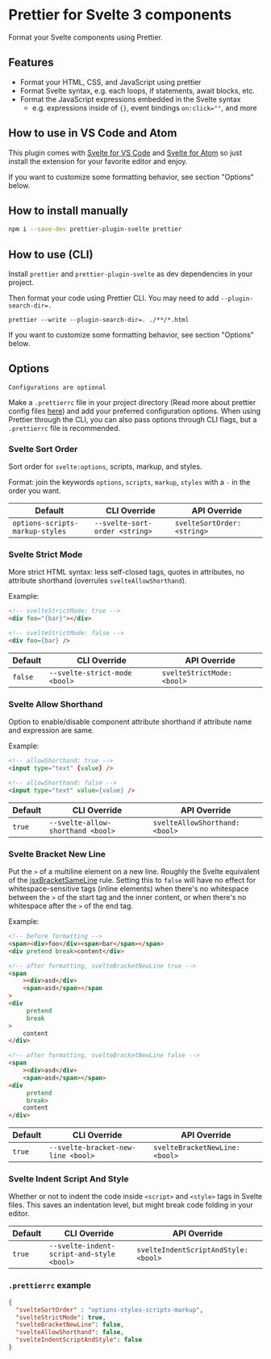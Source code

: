 # Prettier for Svelte 3 components

Format your Svelte components using Prettier.

## Features

-   Format your HTML, CSS, and JavaScript using prettier
-   Format Svelte syntax, e.g. each loops, if statements, await blocks, etc.
-   Format the JavaScript expressions embedded in the Svelte syntax
    -   e.g. expressions inside of `{}`, event bindings `on:click=""`, and more

## How to use in VS Code and Atom

This plugin comes with [Svelte for VS Code](https://github.com/sveltejs/language-tools) and [Svelte for Atom](https://github.com/UnwrittenFun/svelte-atom) so just install the extension for your favorite editor and enjoy.

If you want to customize some formatting behavior, see section "Options" below.

## How to install manually

```bash
npm i --save-dev prettier-plugin-svelte prettier
```

## How to use (CLI)

Install `prettier` and `prettier-plugin-svelte` as dev dependencies in your project.

Then format your code using Prettier CLI. You may need to add `--plugin-search-dir=.`

```
prettier --write --plugin-search-dir=. ./**/*.html
```

If you want to customize some formatting behavior, see section "Options" below.

## Options

``Configurations are optional``

Make a `.prettierrc` file in your project directory (Read more about prettier config files [here](https://prettier.io/docs/en/configuration.html))
and add your preferred configuration options. When using Prettier through the CLI, you can also pass options through CLI flags, but a `.prettierrc` file is recommended.

### Svelte Sort Order

Sort order for `svelte:options`, scripts, markup, and styles.

Format: join the keywords `options`, `scripts`, `markup`, `styles` with a `-` in the order you want.

| Default                         | CLI Override                   | API Override                |
| ------------------------------- | ------------------------------ | --------------------------- |
| `options-scripts-markup-styles` | `--svelte-sort-order <string>` | `svelteSortOrder: <string>` |

### Svelte Strict Mode

More strict HTML syntax: less self-closed tags, quotes in attributes, no attribute shorthand (overrules `svelteAllowShorthand`).

Example:

```html
<!-- svelteStrictMode: true -->
<div foo="{bar}"></div>

<!-- svelteStrictMode: false -->
<div foo={bar} />
```

| Default | CLI Override                  | API Override               |
| ------- | ----------------------------- | -------------------------- |
| `false` | `--svelte-strict-mode <bool>` | `svelteStrictMode: <bool>` |

### Svelte Allow Shorthand

Option to enable/disable component attribute shorthand if attribute name and expression are same.

Example:

```html
<!-- allowShorthand: true -->
<input type="text" {value} />

<!-- allowShorthand: false -->
<input type="text" value={value} />
```

| Default | CLI Override                      | API Override                   |
| ------- | --------------------------------- | ------------------------------ |
| `true`  | `--svelte-allow-shorthand <bool>` | `svelteAllowShorthand: <bool>` |

### Svelte Bracket New Line

Put the `>` of a multiline element on a new line. Roughly the Svelte equivalent of the [jsxBracketSameLine](https://prettier.io/docs/en/options.html#jsx-brackets) rule. Setting this to `false` will have no effect for whitespace-sensitive tags (inline elements) when there's no whitespace between the `>` of the start tag and the inner content, or when there's no whitespace after the `>` of the end tag. 

Example:

```html
<!-- before formatting -->
<span><div>foo</div><span>bar</span></span>
<div pretend break>content</div>

<!-- after formatting, svelteBracketNewLine true -->
<span
    ><div>asd</div>
    <span>asd</span></span
>
<div
     pretend
     break
>
    content
</div>

<!-- after formatting, svelteBracketNewLine false -->
<span
    ><div>asd</div>
    <span>asd</span></span>
<div
     pretend
     break>
    content
</div>
```

| Default | CLI Override                       | API Override                   |
| ------- | ---------------------------------- | ------------------------------ |
| `true`  | `--svelte-bracket-new-line <bool>` | `svelteBracketNewLine: <bool>` |

### Svelte Indent Script And Style

Whether or not to indent the code inside `<script>` and `<style>` tags in Svelte files. This saves an indentation level, but might break code folding in your editor.

| Default | CLI Override                              | API Override                         |
| ------- | ----------------------------------------- | ------------------------------------ |
| `true`  | `--svelte-indent-script-and-style <bool>` | `svelteIndentScriptAndStyle: <bool>` |

### `.prettierrc` example

```json
{
  "svelteSortOrder" : "options-styles-scripts-markup",
  "svelteStrictMode": true,
  "svelteBracketNewLine": false,
  "svelteAllowShorthand": false,
  "svelteIndentScriptAndStyle": false
}
```
